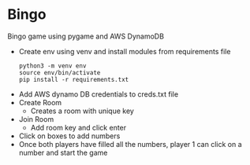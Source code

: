 # Bingo
Bingo game using pygame and AWS DynamoDB

- Create env using venv and install modules from requirements file
  ```
  python3 -m venv env
  source env/bin/activate
  pip install -r requirements.txt
  ```
- Add AWS dynamo DB credentials to creds.txt file
- Create Room
  - Creates a room with unique key
- Join Room
  - Add room key and click enter
- Click on boxes to add numbers
- Once both players have filled all the numbers, player 1 can click on a number and start the game
  
